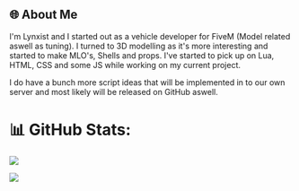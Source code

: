 ## 🌐 About Me
I'm Lynxist and I started out as a vehicle developer for FiveM (Model related aswell as tuning). I turned to 3D modelling as it's more interesting and started to make MLO's, Shells and props. I've started to pick up on Lua, HTML, CSS and some JS while working on my current project.

I do have a bunch more script ideas that will be implemented in to our own server and most likely will be released on GitHub aswell.


# 📊 GitHub Stats:

![](https://github-readme-streak-stats.herokuapp.com/?user=Lynxist&theme=dark&hide_border=false)

![](https://github-readme-stats.vercel.app/api/top-langs/?username=Lynxist&theme=dark&hide_border=false&include_all_commits=true&count_private=false&layout=compact)
